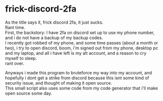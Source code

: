 # frick-discord-2fa
As the title says it, frick discord 2fa, it just sucks. <br>
Rant time. <br>
First, the backstory: I have 2fa on discord set up to use my phone number, and i do not have a backup of my backup codes. <br>
I recently got robbed of my phone, and some time passes (about a month or two), i try to open discord, boom, i'm signed out from my phone, desktop pc and my laptop,
and all i have left is my alt account, and a reason to cry myself to sleep. <br>
rant over.

Anyways i made this program to bruteforce my way into my account, and hopefully i dont get a strike from discord because this isnt some kind of security issue,
and thought of making it open source. <br>
This small script also uses some code from my code generator that i'll make open source some day.
